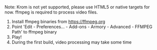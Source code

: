 Note: Krom is not yet supported, please use HTML5 or native targets for now.
ffmpeg is required to process video files.

1. Install ffmpeg binaries from https://ffmpeg.org
2. Point 'Edit - Preferences... - Add-ons - Armory - Advanced - FFMPEG Path' to ffmpeg binary
3. Play!
4. During the first build, video processing may take some time
